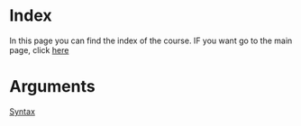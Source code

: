 # Index
In this page you can find the index of the course.
IF you want go to the main page, click [here](https://fededev01.github.io/Learn-Python)

# Arguments
[Syntax](https://fededev01.github.io/Learn-Python/ch01_brief-syntax)
